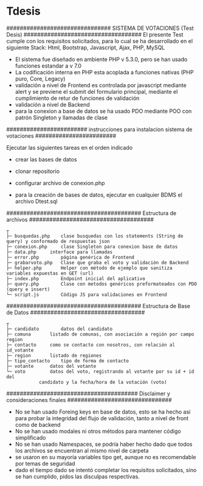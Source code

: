 # Tdesis
###############################  SISTEMA DE VOTACIONES (Test Desis) ###################################
El presente Test cumple con los requisitos solicitados, para lo cual se ha desarrollado en 
el siguiente Stack:
Html, Bootstrap, Javascript, Ajax, PHP, MySQL
* El sistema fue diseñado en ambiente PHP v 5.3.0, pero se han usado funciones estandar a v 7.0
* La codificación interna en PHP esta acoplada a funciones nativas (PHP puro, Core, Legacy)
* validación a nivel de Frontend es controlada por javascript mediante alert y se previene el submit
  del formulario principal, mediante el cumplimiento de retur de funciones de validación
* validación a nivel de Backend
* para la conexion a base de datos se ha usado PDO mediante POO con patrón Singleton y llamadas
  de clase



######################## instrucciones para instalacion sistema de votaciones ########################

Ejecutar las siguientes tareas en el orden indicado
- crear las bases de datos
- clonar repositorio
- configurar archivo de conexion.php

- para la creación de bases de datos, ejecutar en cualquier BDMS el archivo Dtest.sql

########################################  Estructura de archivos #####################################

	┬
	├─ busquedas.php	clase busquedas con los statements (String de query) y conformado de respuestas json
	├─ conexion.php		clase Singleton para conexion base de datos
	├─ data.php		interface para llamadas
	├─ error.php		página genérica de Frontend
	├─ grabarvoto.php	Clase que graba el voto y validación de Backend
	├─ helper.php		Helper con método de ejemplo que sanitiza variables expuestas en GET (url)
	├─ index.php		Endpoint inicial del aplicativo
	├─ query.php		Clase con metodos genéricos preformateados con PDO (query e insert)
	└─ script.js		Código JS para validaciones en Frontend




######################################## Estructura de Base de Datos ##################################


	┬
	├─ candidato		datos del candidato
	├─ comuna		listado de comunas, con asociación a región por campo region
	├─ contacto		como se contacto con nosotros, con relación al id_votante
	├─ region		listado de regiones
	├─ tipo_contacto	tipo de forma de contacto
	├─ votante		datos del votante
	└─ voto			datos del voto, registrando al votante por su id + id del 
				candidato y la fecha/hora de la votación (voto)

####################################### Disclaimer y consideraciones finales ###############################

* No se han usado Foreing keys en base de datos, esto se ha hecho así para probar la integridad del flujo 
  de validación, tanto a nivel de front como de backend
* No se han usado modales ni otros métodos para mantener código simplificado
* No se han usado Namespaces, se podría haber hecho dado que todos los archivos se encuentran al mismo nivel de carpeta 
* se usaron en su mayoría variables tipo get, aunque no es recomendable por temas de seguridad
* dado el tiempo dado se intentó completar los requisitos solicitados, sino se han cumplido, pidos las disculpas respectivas.
